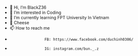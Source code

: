 - 👋 Hi, I’m BlackZ36
- 👀 I’m interested in Coding
- 🌱 I’m currently learning FPT University In Vietnam
- 💞️ Cheese
- 📫 How to reach me 
-                     FB: https://www.facebook.com/duchinh0306/
-                     IG: instagram.com/bun._.z

<!---
BlackZ36/BlackZ36 is a ✨ special ✨ repository because its `README.md` (this file) appears on your GitHub profile.
You can click the Preview link to take a look at your changes.
--->
